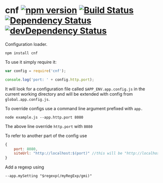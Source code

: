 cnf [![npm version](https://badge.fury.io/js/cnf.svg)](http://badge.fury.io/js/cnf) [![Build Status](https://travis-ci.org/debitoor/config.svg?branch=master)](https://travis-ci.org/debitoor/config) [![Dependency Status](https://david-dm.org/debitoor/config.svg)](https://david-dm.org/debitoor/config) [![devDependency Status](https://david-dm.org/debitoor/config/dev-status.svg)](https://david-dm.org/debitoor/config#info=devDependencies)
===

Configuration loader.

	npm install cnf

To use it simply require it:

```js
var config = require('cnf');

console.log('port: ' + config.http.port);
```

It will look for a configuration file called `$APP_ENV.app.config.js` in the current working directory and will be extended with config from `global.app.config.js`.

To override configs use a command line argument prefixed with `app.`

	node example.js --app.http.port 8080

The above line override `http.port` with `8080`

To refer to another part of the config use
```js
{
	port: 8080,
	siteUrl: "http://localhost:$(port)" //this will be "http://localhost:8080"
}
```

Add a regexp using
```
--app.mySetting "$regexp(/myRegExp/gmi)"
```

